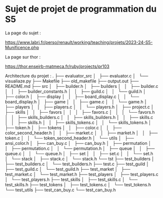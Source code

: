 # Sujet de projet de programmation du S5

La page du sujet :

https://www.labri.fr/perso/renault/working/teaching/projets/2023-24-S5-Munificence.php

La page sur thor :

https://thor.enseirb-matmeca.fr/ruby/projects/pr103


Architecture du projet : 
.
├── evaluator_src
│   ├── evaluator.c
│   └── visualiaze.py
├── Makefile
├── old_makefile
├── output.out
├── README.md
├── src
│   ├── builder.h
│   ├── builders
│   │   ├── builder.c
│   │   ├── builder_constants.h
│   │   ├── guild.c
│   │   └── guild.h
│   ├── color.h
│   ├── display
│   │   ├── board_display.c
│   │   └── board_display.h
│   ├── game
│   │   ├── game.c
│   │   └── game.h
│   ├── players
│   │   ├── players.c
│   │   └── players.h
│   ├── project.c
│   ├── skills
│   │   ├── favors
│   │   │   ├── favors.c
│   │   │   └── favors.h
│   │   ├── skills_builders.c
│   │   ├── skills_builders.h
│   │   ├── skills.c
│   │   ├── skills.h
│   │   ├── skills_tokens.c
│   │   └── skills_tokens.h
│   ├── token.h
│   ├── tokens
│   │   ├── color.c
│   │   ├── color_second_header.h
│   │   ├── market.c
│   │   ├── market.h
│   │   ├── token.c
│   │   └── token_second_header.h
│   └── utils
│       ├── ansi_color.h
│       ├── can_buy.c
│       ├── can_buy.h
│       ├── permutation
│       │   ├── permutation.c
│       │   └── permutation.h
│       ├── queue
│       │   ├── queue.c
│       │   └── queue.h
│       ├── set
│       │   ├── set.c
│       │   └── set.h
│       └── stack
│           ├── stack.c
│           └── stack.h
└── tst
    ├── test_builders
    │   ├── test_builders.c
    │   └── test_builders.h
    ├── test.c
    ├── test_guild
    │   ├── test_guild.c
    │   └── test_guild.h
    ├── test_market
    │   ├── test_market.c
    │   └── test_market.h
    ├── test_players
    │   ├── test_players.c
    │   └── test_players.h
    ├── test_skills
    │   ├── test_skills.c
    │   └── test_skills.h
    ├── test_tokens
    │   ├── test_tokens.c
    │   └── test_tokens.h
    └── test_utils
        ├── test_can_buy.c
        └── test_can_buy.h
